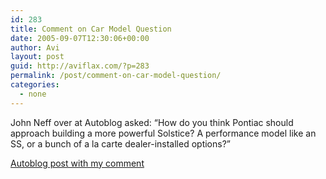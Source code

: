 ```yaml
---
id: 283
title: Comment on Car Model Question
date: 2005-09-07T12:30:06+00:00
author: Avi
layout: post
guid: http://aviflax.com/?p=283
permalink: /post/comment-on-car-model-question/
categories:
  - none
---
```

John Neff over at Autoblog asked: &#8220;How do you think Pontiac should approach building a more powerful Solstice? A performance model like an SS, or a bunch of a la carte dealer-installed options?&#8221;

[Autoblog post with my comment](http://www.autoblog.com/entry/1234000040057708/)